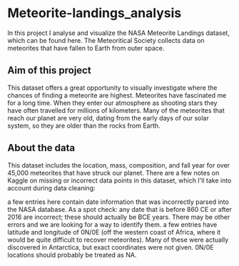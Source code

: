 # Meteorite-landings_analysis


In this project I analyse and visualize the NASA Meteorite Landings dataset, which can be found here. The Meteoritical Society collects data on meteorites that have fallen to Earth from outer space.

## Aim of this project
This dataset offers a great opportunity to visually investigate where the chances of finding a meteorite are highest. Meteorites have fascinated me for a long time. When they enter our atmosphere as shooting stars they have often travelled for millions of kilometers. Many of the meteorites that reach our planet are very old, dating from the early days of our solar system, so they are older than the rocks from Earth.

## About the data
This dataset includes the location, mass, composition, and fall year for over 45,000 meteorites that have struck our planet. There are a few notes on Kaggle on missing or incorrect data points in this dataset, which I'll take into account during data cleaning:

a few entries here contain date information that was incorrectly parsed into the NASA database. As a spot check: any date that is before 860 CE or after 2016 are incorrect; these should actually be BCE years. There may be other errors and we are looking for a way to identify them.
a few entries have latitude and longitude of 0N/0E (off the western coast of Africa, where it would be quite difficult to recover meteorites). Many of these were actually discovered in Antarctica, but exact coordinates were not given. 0N/0E locations should probably be treated as NA.
